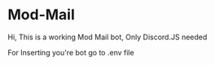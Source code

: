 # Mod-Mail
Hi, This is a working Mod Mail bot, Only Discord.JS needed

For Inserting you're bot go to .env file
